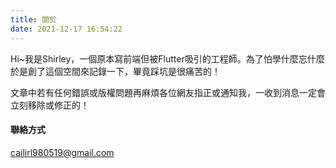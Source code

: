 ```yaml
---
title: 關於
date: 2021-12-17 16:54:22
---
```


Hi~我是Shirley，一個原本寫前端但被Flutter吸引的工程師。為了怕學什麼忘什麼於是創了這個空間來記錄一下，畢竟踩坑是很痛苦的！

文章中若有任何錯誤或版權問題再麻煩各位網友指正或通知我，一收到消息一定會立刻移除或修正的！
#### 聯絡方式

<i class="fas fa-envelope"></i> <span>cailirl980519@gmail.com</span>